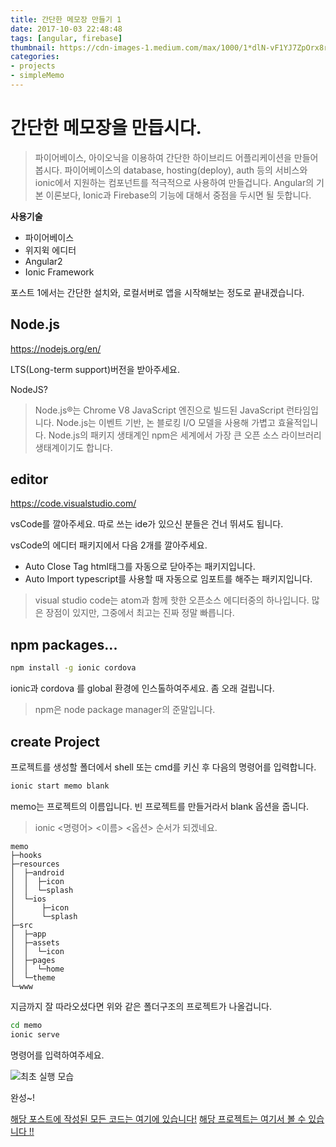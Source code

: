 ```yaml
---
title: 간단한 메모장 만들기 1
date: 2017-10-03 22:48:48
tags: [angular, firebase]
thumbnail: https://cdn-images-1.medium.com/max/1000/1*dlN-vF1YJ7ZpOrx8rOGBEQ.jpeg
categories:
- projects
- simpleMemo
---
```


# 간단한 메모장을 만듭시다.

> 파이어베이스, 아이오닉을 이용하여 간단한 하이브리드 어플리케이션을 만들어봅시다. 파이어베이스의 database, hosting(deploy), auth 등의 서비스와 ionic에서 지원하는 컴포넌트를 적극적으로 사용하여 만들겁니다. Angular의 기본 이론보다, Ionic과 Firebase의 기능에 대해서 중점을 두시면 될 듯합니다.

**사용기술**
* 파이어베이스
* 위지윅 에디터
* Angular2
* Ionic Framework

포스트 1에서는 간단한 설치와, 로컬서버로 앱을 시작해보는 정도로 끝내겠습니다.

## Node.js

https://nodejs.org/en/

LTS(Long-term support)버전을 받아주세요.

NodeJS?
> Node.js®는 Chrome V8 JavaScript 엔진으로 빌드된 JavaScript 런타임입니다. Node.js는 이벤트 기반, 논 블로킹 I/O 모델을 사용해 가볍고 효율적입니다. Node.js의 패키지 생태계인 npm은 세계에서 가장 큰 오픈 소스 라이브러리 생태계이기도 합니다.

## editor

https://code.visualstudio.com/

vsCode를 깔아주세요. 따로 쓰는 ide가 있으신 분들은 건너 뛰셔도 됩니다.

vsCode의 에디터 패키지에서 다음 2개를 깔아주세요.

* Auto Close Tag
html태그를 자동으로 닫아주는 패키지입니다.
* Auto Import
typescript를 사용할 때 자동으로 임포트를 해주는 패키지입니다.

> visual studio code는 atom과 함께 핫한 오픈소스 에디터중의 하나입니다. 많은 장점이 있지만, 그중에서 최고는 진짜 정말 빠릅니다.

## npm packages...

```bash
npm install -g ionic cordova
```
ionic과 cordova 를 global 환경에 인스톨하여주세요. 좀 오래 걸립니다.

> npm은 node package manager의 준말입니다.

<!-- more -->

## create Project

프로젝트를 생성할 폴더에서 shell 또는 cmd를 키신 후 다음의 명령어를 입력합니다.
```bash
ionic start memo blank
```
memo는 프로젝트의 이름입니다. 빈 프로젝트를 만들거라서 blank 옵션을 줍니다.

> ionic <명령어> <이름> <옵션> 순서가 되겠네요.

```
memo
├─hooks
├─resources
│  ├─android
│  │  ├─icon
│  │  └─splash
│  └─ios
│      ├─icon
│      └─splash
├─src
│  ├─app
│  ├─assets
│  │  └─icon
│  ├─pages
│  │  └─home
│  └─theme
└─www
```
지금까지 잘 따라오셨다면 위와 같은 폴더구조의 프로젝트가 나올겁니다.


```bash
cd memo
ionic serve
```
명령어를 입력하여주세요.

![최초 실행 모습](/images/memo1.png)

완성~!


[해당 포스트에 작성된 모든 코드는 여기에 있습니다!](https://github.com/ddalpange/simpleMemo)
[해당 프로젝트는 여기서 볼 수 있습니다 !!](https://memo-28314.firebaseapp.com)
